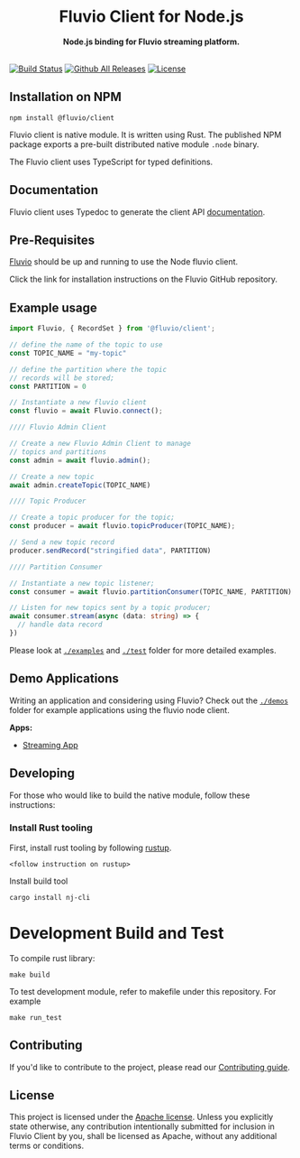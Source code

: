 <h1 align="center">Fluvio Client for Node.js</h1>
<div align="center">
 <strong>
   Node.js binding for Fluvio streaming platform.
 </strong>
</div>
<br />
  
[![Build Status](https://github.com/infinyon/flv-client-node/workflows/Smoke%20Test/badge.svg)](https://github.com/infinyon/flv-client-node/actions) [![Github All Releases](https://img.shields.io/npm/dm/@fluvio/client.svg)]() [![License](https://img.shields.io/badge/License-Apache%202.0-blue.svg)](https://github.com/infinyon/flv-client-node/blob/master/LICENSE-APACHE)

## Installation on NPM

`npm install @fluvio/client`

Fluvio client is native module.  It is written using Rust. The published NPM package
exports a pre-built distributed native module `.node` binary.

The Fluvio client uses TypeScript for typed definitions.

## Documentation

Fluvio client uses Typedoc to generate the client API [documentation]().

## Pre-Requisites
[Fluvio](https://github.com/infinyon/fluvio) should be up and running to use the Node fluvio client. 

Click the link for installation instructions on the Fluvio GitHub repository.


## Example usage

```TypeScript
import Fluvio, { RecordSet } from '@fluvio/client';

// define the name of the topic to use
const TOPIC_NAME = "my-topic"

// define the partition where the topic
// records will be stored;
const PARTITION = 0

// Instantiate a new fluvio client
const fluvio = await Fluvio.connect();

//// Fluvio Admin Client

// Create a new Fluvio Admin Client to manage
// topics and partitions
const admin = await fluvio.admin();

// Create a new topic
await admin.createTopic(TOPIC_NAME)

//// Topic Producer

// Create a topic producer for the topic;
const producer = await fluvio.topicProducer(TOPIC_NAME);

// Send a new topic record
producer.sendRecord("stringified data", PARTITION)

//// Partition Consumer

// Instantiate a new topic listener;
const consumer = await fluvio.partitionConsumer(TOPIC_NAME, PARTITION)

// Listen for new topics sent by a topic producer;
await consumer.stream(async (data: string) => {
  // handle data record
})

```

Please look at [`./examples`](./examples) and [`./test`](./test) folder for more detailed examples.

## Demo Applications

Writing an application and considering using Fluvio? Check out the [`./demos`](./demos) folder for example
applications using the fluvio node client. 

__Apps:__

- [Streaming App](./demos/streaming-app)

## Developing

For those who would like to build the native module, follow these instructions:

### Install Rust tooling

First, install rust tooling by following [rustup](https://rustup.rs).

```
<follow instruction on rustup>
```

Install build tool
```
cargo install nj-cli
```

# Development Build and Test

To compile rust library:

```
make build
```

To test development module, refer to makefile under this repository. For example

```
make run_test
```

## Contributing

If you'd like to contribute to the project, please read our [Contributing guide](CONTRIBUTING.md).

## License

This project is licensed under the [Apache license](LICENSE-APACHE). Unless you explicitly state otherwise, any contribution intentionally submitted for inclusion in Fluvio Client by you, shall be licensed as Apache, without any additional
terms or conditions.
